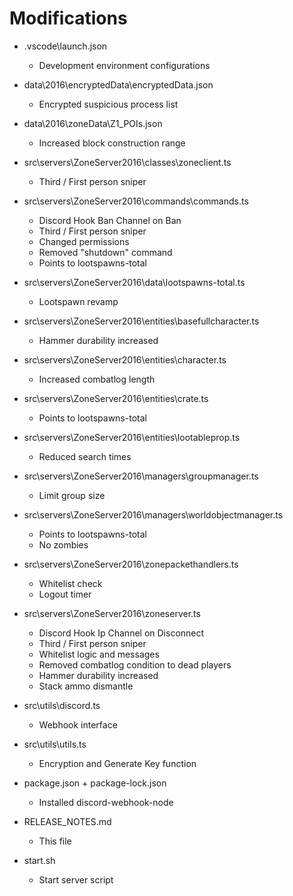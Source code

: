 # Modifications

* .vscode\launch.json
    * Development environment configurations
* data\2016\encryptedData\encryptedData.json
    * Encrypted suspicious process list
* data\2016\zoneData\Z1_POIs.json
    * Increased block construction range

* src\servers\ZoneServer2016\classes\zoneclient.ts
    * Third / First person sniper
* src\servers\ZoneServer2016\commands\commands.ts
    * Discord Hook Ban Channel on Ban
    * Third / First person sniper
    * Changed permissions
    * Removed "shutdown" command
    * Points to lootspawns-total
* src\servers\ZoneServer2016\data\lootspawns-total.ts
    * Lootspawn revamp
* src\servers\ZoneServer2016\entities\basefullcharacter.ts
    * Hammer durability increased
* src\servers\ZoneServer2016\entities\character.ts
    * Increased combatlog length
* src\servers\ZoneServer2016\entities\crate.ts
    * Points to lootspawns-total
* src\servers\ZoneServer2016\entities\lootableprop.ts
    * Reduced search times
* src\servers\ZoneServer2016\managers\groupmanager.ts
    * Limit group size
* src\servers\ZoneServer2016\managers\worldobjectmanager.ts
    * Points to lootspawns-total
    * No zombies
* src\servers\ZoneServer2016\zonepackethandlers.ts
    * Whitelist check
    * Logout timer
* src\servers\ZoneServer2016\zoneserver.ts
    * Discord Hook Ip Channel on Disconnect
    * Third / First person sniper
    * Whitelist logic and messages
    * Removed combatlog condition to dead players
    * Hammer durability increased
    * Stack ammo dismantle
* src\utils\discord.ts
    * Webhook interface
* src\utils\utils.ts
    * Encryption and Generate Key function
* package.json + package-lock.json
    * Installed discord-webhook-node
* RELEASE_NOTES.md
    * This file
* start.sh
    * Start server script